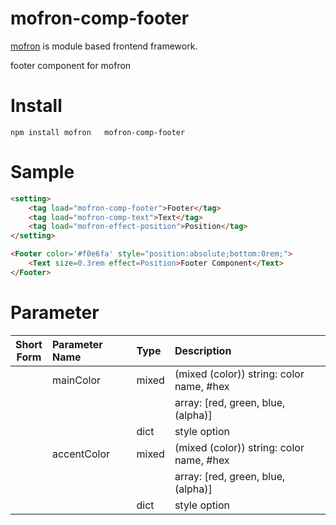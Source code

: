#   mofron-comp-footer
[mofron](https://mofron.github.io/mofron/) is module based frontend framework.

 footer component for mofron


# Install
```
npm install mofron   mofron-comp-footer
```

# Sample
```html
<setting>
    <tag load="mofron-comp-footer">Footer</tag>
    <tag load="mofron-comp-text">Text</tag>
    <tag load="mofron-effect-position">Position</tag>
</setting>

<Footer color='#f0e6fa' style="position:absolute;bottom:0rem;">
    <Text size=0.3rem effect=Position>Footer Component</Text>
</Footer>
```

# Parameter

| Short<br>Form | Parameter Name | Type | Description |
|:-------------:|:---------------|:-----|:------------|
| | mainColor | mixed | (mixed (color)) string: color name, #hex |
| | | | array: [red, green, blue, (alpha)] |
| | | dict | style option |
| | accentColor | mixed | (mixed (color)) string: color name, #hex |
| | | | array: [red, green, blue, (alpha)] |
| | | dict | style option |

